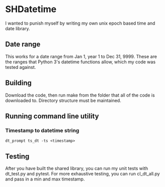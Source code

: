 # SHDatetime
I wanted to punish myself by writing my own unix epoch based time and date library.

## Date range
This works for a date range from Jan 1, year 1 to Dec 31, 9999.
These are the ranges that Python 3's datetime functions allow, which my code was tested against.

## Building

Download the code, then run make from the folder that all of the code is downloaded to. Directory structure must be maintained.

## Running command line utility

### Timestamp to datetime string

`
dt_prompt ts_dt -ts <timestamp>
`

## Testing

After you have built the shared library, you can run my unit tests with dt_test.py and pytest. For more exhaustive testing, you can run cl_dt_all.py and pass in a min and max timestamp.


